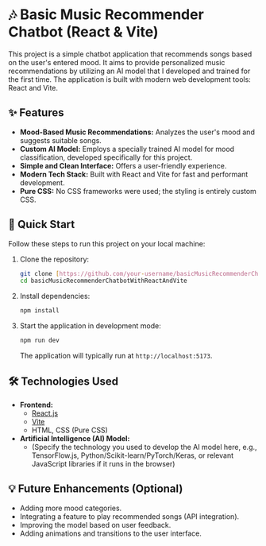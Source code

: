 # 🎶 Basic Music Recommender Chatbot (React & Vite)

This project is a simple chatbot application that recommends songs based on the user's entered mood. It aims to provide personalized music recommendations by utilizing an AI model that I developed and trained for the first time. The application is built with modern web development tools: React and Vite.

## ✨ Features

* **Mood-Based Music Recommendations:** Analyzes the user's mood and suggests suitable songs.
* **Custom AI Model:** Employs a specially trained AI model for mood classification, developed specifically for this project.
* **Simple and Clean Interface:** Offers a user-friendly experience.
* **Modern Tech Stack:** Built with React and Vite for fast and performant development.
* **Pure CSS:** No CSS frameworks were used; the styling is entirely custom CSS.

## 🚀 Quick Start

Follow these steps to run this project on your local machine:

1.  Clone the repository:
    ```bash
    git clone [https://github.com/your-username/basicMusicRecommenderChatbotWithReactAndVite.git](https://github.com/your-username/basicMusicRecommenderChatbotWithReactAndVite.git)
    cd basicMusicRecommenderChatbotWithReactAndVite
    ```
2.  Install dependencies:
    ```bash
    npm install
    ```
3.  Start the application in development mode:
    ```bash
    npm run dev
    ```
    The application will typically run at `http://localhost:5173`.

## 🛠️ Technologies Used

* **Frontend:**
    * [React.js](https://react.dev/)
    * [Vite](https://vitejs.dev/)
    * HTML, CSS (Pure CSS)
* **Artificial Intelligence (AI) Model:**
    * (Specify the technology you used to develop the AI model here, e.g., TensorFlow.js, Python/Scikit-learn/PyTorch/Keras, or relevant JavaScript libraries if it runs in the browser)

## 💡 Future Enhancements (Optional)

* Adding more mood categories.
* Integrating a feature to play recommended songs (API integration).
* Improving the model based on user feedback.
* Adding animations and transitions to the user interface.
